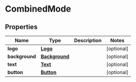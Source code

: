 

# CombinedMode

## Properties

Name | Type | Description | Notes
------------ | ------------- | ------------- | -------------
**logo** | [**Logo**](Logo.md) |  |  [optional]
**background** | [**Background**](Background.md) |  |  [optional]
**text** | [**Text**](Text.md) |  |  [optional]
**button** | [**Button**](Button.md) |  |  [optional]




